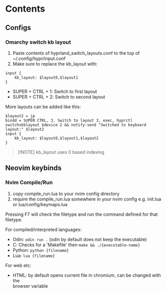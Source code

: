 # Contents

## Configs

### Omarchy switch kb layout

1. Paste contents of hyprland_switch_layouts.conf to the top of ~/.config/hypr/input.conf
2. Make sure to replace the kb_layout with: <br>

```
input {
    kb_layout: $layout0,$layout1
}
```

- SUPER + CTRL + 1: Switch to first layout
- SUPER + CTRL + 2: Switch to second layout

More layouts can be added like this:

```
$layout2 = jp
bindd = SUPER CTRL, 3, Switch to layout 3, exec, hyprctl switchxkblayout $device 2 && notify-send "Switched to keyboard layout:" $layout2
input {
    kb_layout: $layout0,$layout1,$layout2
}
```

> [!NOTE] kb_layout uses 0 based indexing

## Neovim keybinds

### Nvim Compile/Run

1. copy compile_run.lua to your nvim config directory
2. require the compile_run.lua somewhere in your nvim config e.g. init.lua or lua/config/keymaps.lua

Pressing F7 will check the filetype and run the command defined for that filetype.

For compiled/interpreted languages:

- Odin: `odin run .` (odin by default does not keep the executable)
- C: Checks for a 'Makefile' then `make && ./{executable-name}`
- Python: `python {filename}`
- Lua: `lua {filename}`

For web etc:

- HTML: by default opens current file in chromium, can be changed with the  
browser variable
